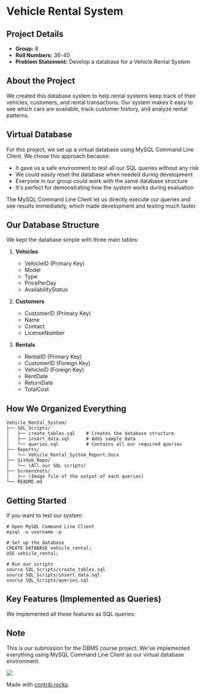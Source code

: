 # Vehicle Rental System

## Project Details
- **Group:** 8
- **Roll Numbers:** 36-40
- **Problem Statement:** Develop a database for a Vehicle Rental System

## About the Project
We created this database system to help rental systems keep track of their vehicles, customers, and rental transactions. Our system makes it easy to see which cars are available, track customer history, and analyze rental patterns.

## Virtual Database
For this project, we set up a virtual database using MySQL Command Line Client. We chose this approach because:

- It gave us a safe environment to test all our SQL queries without any risk
- We could easily reset the database when needed during development
- Everyone in our group could work with the same database structure
- It's perfect for demonstrating how the system works during evaluation

The MySQL Command Line Client let us directly execute our queries and see results immediately, which made development and testing much faster.

## Our Database Structure

We kept the database simple with three main tables:

1. **Vehicles**
   - VehicleID (Primary Key)
   - Model
   - Type
   - PricePerDay
   - AvailabilityStatus

2. **Customers**
   - CustomerID (Primary Key)
   - Name
   - Contact
   - LicenseNumber

3. **Rentals**
   - RentalID (Primary Key)
   - CustomerID (Foreign Key)
   - VehicleID (Foreign Key)
   - RentDate
   - ReturnDate
   - TotalCost

## How We Organized Everything

```
Vehicle_Rental_System/
├── SQL_Scripts/
│   ├── create_tables.sql    # Creates the database structure
│   ├── insert_data.sql      # Adds sample data
│   └── queries.sql          # Contains all our required queries
├── Reports/
│   └── Vehicle_Rental_System_Report.docx
├── GitHub_Repo/
│   └── (All our SQL scripts)
├── Screenshots/
│   ├── (Image file of the output of each queries)
└── README.md
```

## Getting Started

If you want to test our system:

```
# Open MySQL Command Line Client
mysql -u username -p

# Set up the database
CREATE DATABASE vehicle_rental;
USE vehicle_rental;

# Run our scripts
source SQL_Scripts/create_tables.sql
source SQL_Scripts/insert_data.sql
source SQL_Scripts/queries.sql
```

## Key Features (Implemented as Queries)

We implemented all these features as SQL queries:

## Note
This is our submission for the DBMS course project. We've implemented everything using MySQL Command Line Client as our virtual database environment.

<a href="https://github.com/narayan123git/Vehicle-Rental-System-/graphs/contributors">
  <img src="https://contrib.rocks/image?repo=narayan123git/Vehicle-Rental-System-" />
</a>

Made with [contrib.rocks](https://contrib.rocks).
